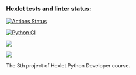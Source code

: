 ### Hexlet tests and linter status:
[![Actions Status](https://github.com/ruslanakhmett/python-project-lvl3/workflows/hexlet-check/badge.svg)](https://github.com/ruslanakhmett/python-project-lvl3/actions)

[![Python CI](https://github.com/ruslanakhmett/python-project-lvl3/actions/workflows/pyci.yml/badge.svg)](https://github.com/ruslanakhmett/python-project-lvl3/actions/workflows/pyci.yml)

<a href="https://codeclimate.com/github/ruslanakhmett/python-project-lvl3/maintainability"><img src="https://api.codeclimate.com/v1/badges/87633ca7cc283fe76ee7/maintainability" /></a>

<a href="https://codeclimate.com/github/ruslanakhmett/python-project-lvl3/test_coverage"><img src="https://api.codeclimate.com/v1/badges/87633ca7cc283fe76ee7/test_coverage" /></a>

The 3th project of Hexlet Python Developer course.